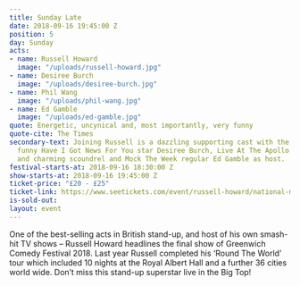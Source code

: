 ```yaml
---
title: Sunday Late
date: 2018-09-16 19:45:00 Z
position: 5
day: Sunday
acts:
- name: Russell Howard
  image: "/uploads/russell-howard.jpg"
- name: Desiree Burch
  image: "/uploads/desiree-burch.jpg"
- name: Phil Wang
  image: "/uploads/phil-wang.jpg"
- name: Ed Gamble
  image: "/uploads/ed-gamble.jpg"
quote: Energetic, uncynical and, most importantly, very funny
quote-cite: The Times
secondary-text: Joining Russell is a dazzling supporting cast with the formidably
  funny Have I Got News For You star Desiree Burch, Live At The Apollo star Phil Wang
  and charming scoundrel and Mock The Week regular Ed Gamble as host.
festival-starts-at: 2018-09-16 18:30:00 Z
show-starts-at: 2018-09-16 19:45:00 Z
ticket-price: "£20 - £25"
ticket-link: https://www.seetickets.com/event/russell-howard/national-maritime-museum/1241779
is-sold-out: 
layout: event
---
```


One of the best-selling acts in British stand-up, and host of his own smash-hit TV shows – Russell Howard headlines the final show of Greenwich Comedy Festival 2018. Last year Russell completed his ‘Round The World’ tour which included 10 nights at the Royal Albert Hall and a further 36 cities world wide. Don’t miss this stand-up superstar live in the Big Top!